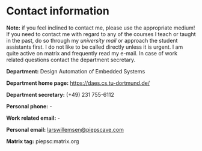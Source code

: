 # Contact information

**Note:** if you feel inclined to contact me, please use the appropriate medium! If you need to contact me with regard to any of the courses I teach or taught in the past, do so through my *university mail* or approach the student assistants first. I do not like to be called directly unless it is urgent. I am quite active on matrix and frequently read my e-mail. In case of work related questions contact the department secretary.

**Department:** Design Automation of Embedded Systems

**Department home page:** https://daes.cs.tu-dortmund.de/

**Department secretary:** (+49) 231 755-6112

**Personal phone:** -

**Work related email:** -

**Personal email:** larswillemsen@piepscave.com

**Matrix tag:** piepsc:matrix.org
